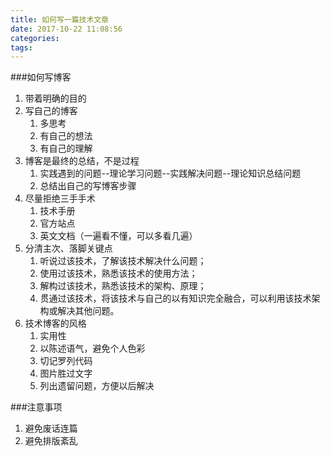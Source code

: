 ```yaml
---
title: 如何写一篇技术文章
date: 2017-10-22 11:08:56
categories:
tags:
---
```

###如何写博客
1. 带着明确的目的
2. 写自己的博客
    1. 多思考
    2. 有自己的想法
    3. 有自己的理解
3. 博客是最终的总结，不是过程
    1. 实践遇到的问题--理论学习问题--实践解决问题--理论知识总结问题
    2. 总结出自己的写博客步骤
4. 尽量拒绝三手手术
    1. 技术手册
    2. 官方站点
    3. 英文文档（一遍看不懂，可以多看几遍）
5. 分清主次、落脚关键点
    1. 听说过该技术，了解该技术解决什么问题；
    2. 使用过该技术，熟悉该技术的使用方法；
    3. 解构过该技术，熟悉该技术的架构、原理；
    4. 贯通过该技术，将该技术与自己的以有知识完全融合，可以利用该技术架构或解决其他问题。
6. 技术博客的风格
    1. 实用性
    2. 以陈述语气，避免个人色彩
    3. 切记罗列代码
    4. 图片胜过文字
    5. 列出遗留问题，方便以后解决

###注意事项
1. 避免废话连篇
2. 避免排版紊乱